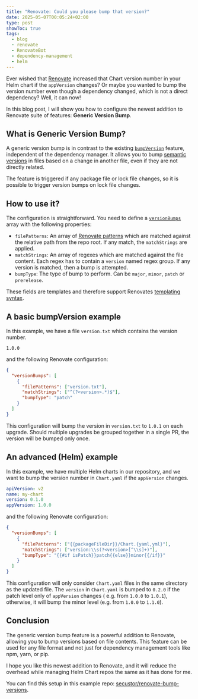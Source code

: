 ```yaml
---
title: "Renovate: Could you please bump that version?"
date: 2025-05-07T00:05:24+02:00
type: post
showToc: true
tags:
  - blog
  - renovate
  - RenovateBot
  - dependency-management
  - helm
---
```


Ever wished that [Renovate](https://github.com/renovatebot/renovate) increased that Chart version number in your Helm chart if the `appVersion` changes?
Or maybe you wanted to bump the version number even though a dependency changed, which is not a direct dependency?
Well, it can now!

<!--more-->

In this blog post, I will show you how to configure the newest addition to Renovate suite of features: **Generic Version Bump**.

## What is Generic Version Bump?

A generic version bump is in contrast to the existing [`bumpVersion`](https://docs.renovatebot.com/configuration-options/#bumpversion) feature, independent of the dependency manager.
It allows you to bump [semantic versions](https://semver.org/) in files based on a change in another file, even if they are not directly related.

The feature is triggered if any package file or lock file changes, so it is possible to trigger version bumps on lock file changes.

## How to use it?

The configuration is straightforward. You need to define a [`versionBumps`](https://docs.renovatebot.com/configuration-options/#bumpversions) array with the following properties:

- `filePatterns`: An array of [Renovate patterns](https://docs.renovatebot.com/string-pattern-matching/) which are matched against the relative path from the repo root. If any match, the `matchStrings` are applied.
- `matchStrings`: An array of regexes which are matched against the file content. Each regex has to contain a `version` named regex group. If any version is matched, then a bump is attempted.
- `bumpType`: The type of bump to perform. Can be `major`, `minor`, `patch` or `prerelease`.

These fields are templates and therefore support Renovates [templating syntax](https://docs.renovatebot.com/templates/).

## A basic bumpVersion example

In this example, we have a file `version.txt` which contains the version number.

```text title="version.txt"
1.0.0
```

and the following Renovate configuration:

```json title="A very simple bumpVersion example"
{
  "versionBumps": [
    {
      "filePatterns": ["version.txt"],
      "matchStrings": ["^(?<version>.*)$"],
      "bumpType": "patch"
    }
  ]
}
```

This configuration will bump the version in `version.txt` to `1.0.1` on each upgrade.
Should multiple upgrades be grouped together in a single PR, the version will be bumped only once.

## An advanced (Helm) example

In this example, we have multiple Helm charts in our repository, and we want to bump the version number in `Chart.yaml` if the `appVersion` changes.

```yaml title="Chart.yaml"
apiVersion: v2
name: my-chart
version: 0.1.0
appVersion: 1.0.0
```

and the following Renovate configuration:

```json title="An advanced Helm example"
{
  "versionBumps": [
    {
      "filePatterns": ["{{packageFileDir}}/Chart.{yaml,yml}"],
      "matchStrings": ["version:\\s(?<version>[^\\s]+)"],
      "bumpType": "{{#if isPatch}}patch{{else}}minor{{/if}}"
    }
  ]
}
```

This configuration will only consider `Chart.yaml` files in the same directory as the updated file.
The `version` in `Chart.yaml` is bumped to `0.2.0` if the patch level only of `appVersion` changes
( e.g. from `1.0.0` to `1.0.1`), otherwise, it will bump the minor level (e.g. from `1.0.0` to `1.1.0`).

## Conclusion

The generic version bump feature is a powerful addition to Renovate, allowing you to bump versions based on file contents.
This feature can be used for any file format and not just for dependency management tools like npm, yarn, or pip.

I hope you like this newest addition to Renovate, and it will reduce the overhead while managing Helm Chart repos the same as it has done for me.

You can find this setup in this example repo: [secustor/renovate-bump-versions](https://github.com/secustor/renovate-bump-versions).
